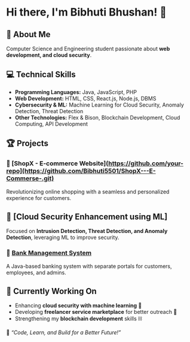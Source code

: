 # Hi there, I'm Bibhuti Bhushan! 👋

## 🚀 About Me

Computer Science and Engineering student passionate about **web development, and cloud security**.

## 💻 Technical Skills

- **Programming Languages:** Java, JavaScript, PHP
- **Web Development:** HTML, CSS, React.js, Node.js, DBMS
- **Cybersecurity & ML:** Machine Learning for Cloud Security, Anomaly Detection, Threat Detection
- **Other Technologies:** Flex & Bison, Blockchain Development, Cloud Computing, API Development

## 🏆 Projects

### 🔹 [ShopX - E-commerce Website](https://github.com/your-repo](https://github.com/Bibhuti5501/ShopX---E-Commerse-.git)

Revolutionizing online shopping with a seamless and personalized experience for customers.

## 🔹 [Cloud Security Enhancement using ML]

Focused on **Intrusion Detection, Threat Detection, and Anomaly Detection**, leveraging ML to improve security.

### 🔹 [Bank Management System]([https://github.com/your-repo](https://github.com/Bibhuti5501/Bank-Management-System/tree/main/src))

A Java-based banking system with separate portals for customers, employees, and admins.

## 🎯 Currently Working On

- Enhancing **cloud security with machine learning** 🔐
- Developing **freelancer service marketplace** for better outreach 🚀
- Strengthening my **blockchain development** skills ⛓️


🌟 *“Code, Learn, and Build for a Better Future!”*

